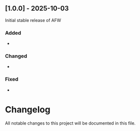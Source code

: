 ## [1.0.0] - 2025-10-03
Initial stable release of AFW

### Added
- 

### Changed
- 

### Fixed
- 

# Changelog
All notable changes to this project will be documented in this file.
